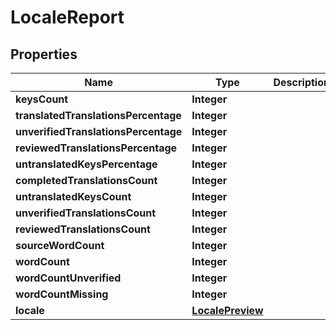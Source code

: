 

# LocaleReport

## Properties

Name | Type | Description | Notes
------------ | ------------- | ------------- | -------------
**keysCount** | **Integer** |  |  [optional]
**translatedTranslationsPercentage** | **Integer** |  |  [optional]
**unverifiedTranslationsPercentage** | **Integer** |  |  [optional]
**reviewedTranslationsPercentage** | **Integer** |  |  [optional]
**untranslatedKeysPercentage** | **Integer** |  |  [optional]
**completedTranslationsCount** | **Integer** |  |  [optional]
**untranslatedKeysCount** | **Integer** |  |  [optional]
**unverifiedTranslationsCount** | **Integer** |  |  [optional]
**reviewedTranslationsCount** | **Integer** |  |  [optional]
**sourceWordCount** | **Integer** |  |  [optional]
**wordCount** | **Integer** |  |  [optional]
**wordCountUnverified** | **Integer** |  |  [optional]
**wordCountMissing** | **Integer** |  |  [optional]
**locale** | [**LocalePreview**](LocalePreview.md) |  |  [optional]



